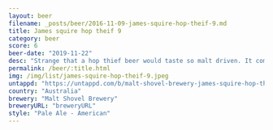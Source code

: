 ```yaml
---
layout: beer
filename: _posts/beer/2016-11-09-james-squire-hop-theif-9.md
title: James squire hop theif 9
category: beer
score: 6
beer-date: "2019-11-22"
desc: "Strange that a hop thief beer would taste so malt driven. It comes off a lot like a cheap European lager"
permalink: /beer/:title.html
img: /img/list/james-squire-hop-theif-9.jpeg
untappd: "https://untappd.com/b/malt-shovel-brewery-james-squire-hop-thief-9/2556080"
country: "Australia"
brewery: "Malt Shovel Brewery"
breweryURL: "breweryURL"
style: "Pale Ale - American"
---
```

